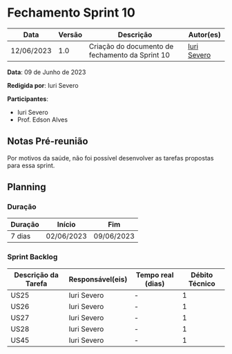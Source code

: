 # Fechamento Sprint 10

|  **Data**  | **Versão** | **Descrição** | **Autor(es)** |
| ---------- | ---------- | ------------- | ------------- |
| 12/06/2023 |  1.0   | Criação do documento de fechamento da Sprint 10 | [Iuri Severo](https://github.com/iurisevero) |

**Data**: 09 de Junho de 2023

**Redigida por**: Iuri Severo

**Participantes**: 
* Iuri Severo
* Prof. Edson Alves

## Notas Pré-reunião

Por motivos da saúde, não foi possível desenvolver as tarefas propostas para essa sprint.

## Planning

### Duração

| Duração |   Início   |     Fim    |
| ------- | ---------- | ---------- |
| 7 dias  | 02/06/2023 | 09/06/2023 |

### Sprint Backlog

| Descrição da Tarefa | Responsável(eis) | Tempo real (dias) | Débito Técnico |
| ------------------- | ---------------- | -------------------------- | -------------- |
| US25 | Iuri Severo | - | 1 |
| US26 | Iuri Severo | - | 1 |
| US27 | Iuri Severo | - | 1 |
| US28 | Iuri Severo | - | 1 |
| US45 | Iuri Severo | - | 1 |
